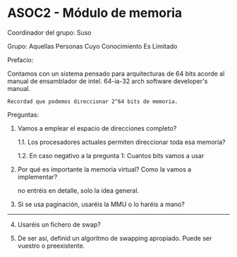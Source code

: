 # ASOC2 - Módulo de memoria

Coordinador del grupo: Suso

Grupo: Aquellas Personas Cuyo Conocimiento Es Limitado

Prefacio:

Contamos con un sistema pensado para arquitecturas de 64 bits
acorde al manual de ensamblador de intel. 
64-ia-32 arch software developer's manual.
	
	Recordad que podemos direccionar 2^64 bits de memoria.

Preguntas:

1. Vamos a emplear el espacio de direcciones completo?

    1.1. Los procesadores actuales permiten direccionar toda esa memoria?
    
    1.2. En caso negativo a la pregunta 1: Cuantos bits vamos a usar
		
2. Por qué es importante la memoria virtual? Como la vamos a implementar?

    no entréis en detalle, solo la idea general.
	
3. Si se usa paginación, usaréis la MMU o lo haréis a mano?

--------

4. Usaréis un fichero de swap?
	
5. De ser así, definid un algoritmo de swapping apropiado. Puede ser vuestro o preexistente.
